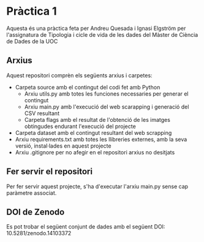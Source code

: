 # Pràctica 1

Aquesta és una pràctica feta per Andreu Quesada i Ignasi Elgström per l'assignatura de Tipologia i cicle de vida de les dades del Màster de Ciència de Dades de la UOC

## Arxius
Aquest repositori comprèn els següents arxius i carpetes:
* Carpeta source amb el contingut del codi fet amb Python
    * Arxiu utils.py amb totes les funciones necessaries per generar el contingut
    * Arxiu main.py amb l'execució del web scarapping i generació del CSV resultant
    * Carpeta flags amb el resultat de l'obtenció de les imatges obtingudes endurant l'execució del projecte
* Carpeta dataset amb el contingut resultant del web scrapping
* Arxiu requirements.txt amb totes les llibreries externes, amb la seva versió, instal·lades en aquest projecte
* Arxiu .gitignore per no afegir en el repositori arxius no desitjats

## Fer servir el repositori

Per fer servir aquest projecte, s'ha d'executar l'arxiu main.py sense cap paràmetre associat.

## DOI de Zenodo

Es pot trobar el següent conjunt de dades amb el següent DOI: 10.5281/zenodo.14103372
